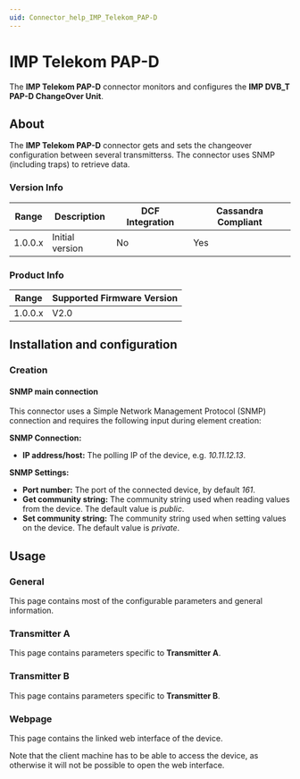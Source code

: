 ```yaml
---
uid: Connector_help_IMP_Telekom_PAP-D
---
```


# IMP Telekom PAP-D

The **IMP Telekom PAP-D** connector monitors and configures the **IMP DVB_T PAP-D ChangeOver Unit**.

## About

The **IMP Telekom PAP-D** connector gets and sets the changeover configuration between several transmitterss. The connector uses SNMP (including traps) to retrieve data.

### Version Info

| Range | Description | DCF Integration | Cassandra Compliant |
|------------------|-----------------|---------------------|-------------------------|
| 1.0.0.x          | Initial version | No                  | Yes                     |

### Product Info

| Range | Supported Firmware Version |
|------------------|-----------------------------|
| 1.0.0.x          | V2.0                        |

## Installation and configuration

### Creation

#### SNMP main connection

This connector uses a Simple Network Management Protocol (SNMP) connection and requires the following input during element creation:

**SNMP Connection:**

- **IP address/host:** The polling IP of the device, e.g. *10.11.12.13*.

**SNMP Settings:**

- **Port number:** The port of the connected device, by default *161*.
- **Get community string:** The community string used when reading values from the device. The default value is *public*.
- **Set community string:** The community string used when setting values on the device. The default value is *private*.

## Usage

### General

This page contains most of the configurable parameters and general information.

### Transmitter A

This page contains parameters specific to **Transmitter A**.

### Transmitter B

This page contains parameters specific to **Transmitter B**.

### Webpage

This page contains the linked web interface of the device.

Note that the client machine has to be able to access the device, as otherwise it will not be possible to open the web interface.
